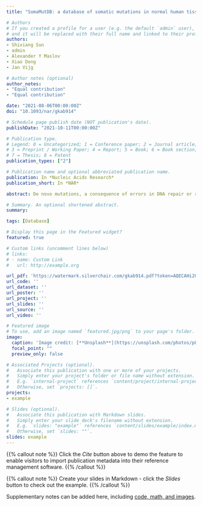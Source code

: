 ```yaml
---
title: "SomaMutDB: a database of somatic mutations in normal human tissues"

# Authors
# If you created a profile for a user (e.g. the default `admin` user), write the username (folder name) here 
# and it will be replaced with their full name and linked to their profile.
authors:
- Shixiang Sun
- admin
- Alexander Y Maslov
- Xiao Dong
- Jan Vijg

# Author notes (optional)
author_notes:
- "Equal contribution"
- "Equal contribution"

date: "2021-08-06T00:00:00Z"
doi: "10.1093/nar/gkab914"

# Schedule page publish date (NOT publication's date).
publishDate: "2021-10-11T00:00:00Z"

# Publication type.
# Legend: 0 = Uncategorized; 1 = Conference paper; 2 = Journal article;
# 3 = Preprint / Working Paper; 4 = Report; 5 = Book; 6 = Book section;
# 7 = Thesis; 8 = Patent
publication_types: ["2"]

# Publication name and optional abbreviated publication name.
publication: In *Nucleic Acids Research*
publication_short: In *NAR*

abstract: De novo mutations, a consequence of errors in DNA repair or replication, have been reported to accumulate with age in normal tissues of humans and model organisms. This accumulation during development and aging has been implicated as a causal factor in aging and age-related pathology, including but not limited to cancer. Due to their generally very low abundance mutations have been difficult to detect in normal tissues. Only with recent advances in DNA sequencing of single-cells, clonal lineages or ultra-high-depth sequencing of small tissue biopsies, somatic mutation frequencies and spectra have been unveiled in several tissue types. The rapid accumulation of such data prompted us to develop a platform called SomaMutDB (https://vijglab.einsteinmed.org/SomaMutDB) to catalog the 2.42 million single nucleotide variations (SNVs) and 0.12 million small insertions and deletions (INDELs) thus far identified using these advanced methods in nineteen human tissues or cell types as a function of age or environmental stress conditions. SomaMutDB employs a user-friendly interface to display and query somatic mutations with their functional annotations. Moreover, the database provides six powerful tools for analyzing mutational signatures associated with the data. We believe such an integrated resource will prove valuable for understanding somatic mutations and their possible role in human aging and age-related diseases.

# Summary. An optional shortened abstract.
summary: 

tags: [Database]

# Display this page in the Featured widget?
featured: true

# Custom links (uncomment lines below)
# links:
# - name: Custom Link
#   url: http://example.org

url_pdf: 'https://watermark.silverchair.com/gkab914.pdf?token=AQECAHi208BE49Ooan9kkhW_Ercy7Dm3ZL_9Cf3qfKAc485ysgAAAsQwggLABgkqhkiG9w0BBwagggKxMIICrQIBADCCAqYGCSqGSIb3DQEHATAeBglghkgBZQMEAS4wEQQMdby1MGdcT1YHynPcAgEQgIICd0NNhS-rpscOpYfZP60xjeIPk7pqT-cEPrC6SQizQWNMcIxRPGd73UjfQ3L_-qQgrJiosmVXPVsHQVkBIPGyziJqs_bsR-AbSwvGzQt0nJp2UURNXAT6IcJLiMS_I1dWPJIvdbFv_1GWLwPkKCvzoK85a4SNpNOPSI5jdHH11ys-a9F1H5Ln59ndVs89oF8JnhZmGQwl3Z3FYOJICI1pCZ0NAu_a6Xdqef7A6LLcCC20pPy4aA_kiJBea_jGxPnanXWUqpOHiflXEXe0ZfQ3rWY6lHM_R02RuRHtgj1TOBvgBXM58IvbVYPyWFEuS2-ykMiGJS5kn98oJI_Wx7rQqpzRu4G0bZcnZawVpiyfUfe6aapE7Hkj5iUZDqzuQWKBrgPIGAKzO89tjXCMBXE3Hgj3z7_dTtJhqhvgeTcVKJzy0D3OK9LaYk0Z8kC9r_7nN2lafNWqDmDw0pqqV_1bDJ21zZrBOMj5oOQ-giTWZAS9T4YdCLy0P0m1D_FO5JurrNiOuaFCHPqDruFwh65L7Cpj0ruCwiuuwXtDAe75e6bn2PHhyn1xPp3h3OhyNLQbZxm0KxPvvMOhDtePDK4l0zxxxrOIRTSZ8k0i1hWrZh3hQE4fTMtE-kJvnkzDPqe2NruC13AOHJYc_giEoHZmwbtAfbedDbBCS_nLGpBCC2JjMQIhOQFqXf02nyyTiNSWAmAnh7zQPOjeNpXDQtyBoLyi3xkonDjaZmZbQa3-Nu5MpVzgngJF4ogoj2KayGQoHeQPSFTRZlnzI3bTNHqoEbRFJsIwumeWCw3Q0nIf4i5pHfdJI6IHPUn4b9UkN9-v5mFDI4wqFQI'
url_code: ''
url_dataset: ''
url_poster: ''
url_project: ''
url_slides: ''
url_source: ''
url_video: ''

# Featured image
# To use, add an image named `featured.jpg/png` to your page's folder. 
image:
  caption: 'Image credit: [**Unsplash**](https://unsplash.com/photos/pLCdAaMFLTE)'
  focal_point: ""
  preview_only: false

# Associated Projects (optional).
#   Associate this publication with one or more of your projects.
#   Simply enter your project's folder or file name without extension.
#   E.g. `internal-project` references `content/project/internal-project/index.md`.
#   Otherwise, set `projects: []`.
projects:
- example

# Slides (optional).
#   Associate this publication with Markdown slides.
#   Simply enter your slide deck's filename without extension.
#   E.g. `slides: "example"` references `content/slides/example/index.md`.
#   Otherwise, set `slides: ""`.
slides: example
---
```


{{% callout note %}}
Click the *Cite* button above to demo the feature to enable visitors to import publication metadata into their reference management software.
{{% /callout %}}

{{% callout note %}}
Create your slides in Markdown - click the *Slides* button to check out the example.
{{% /callout %}}

Supplementary notes can be added here, including [code, math, and images](https://wowchemy.com/docs/writing-markdown-latex/).
